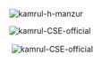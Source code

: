 <p align="left"> <img src="https://komarev.com/ghpvc/?username=kamrul-h-manzur&label=Profile%20views&color=0e75b6&style=flat" alt="kamrul-h-manzur" /> </p>



<p><img align="left" src="https://github-readme-stats.vercel.app/api/top-langs?username=Kamrul-CSE-47&show_icons=true&locale=en&layout=compact" alt="kamrul-CSE-official" /></p><br>

<p>&nbsp;<img align="center" src="https://github-readme-stats.vercel.app/api?username=Kamrul-CSE-47&show_icons=true&locale=en" alt="kamrul-CSE-official" /></p>
